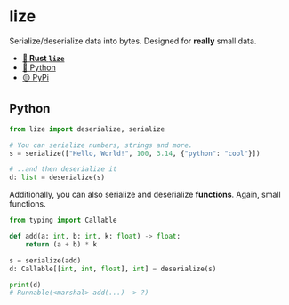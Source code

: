 # lize
Serialize/deserialize data into bytes. Designed for **really** small data.

- **[🦀 Rust `lize`](https://github.com/AWeirdDev/lize/tree/main/lize)**
- [🐍 Python](https://github.com/AWeirdDev/lize)
- [🟡 PyPi](https://pypi.org/project/lize/)

## Python

```python
from lize import deserialize, serialize

# You can serialize numbers, strings and more.
s = serialize(["Hello, World!", 100, 3.14, {"python": "cool"}])

# ..and then deserialize it
d: list = deserialize(s)
```

Additionally, you can also serialize and deserialize **functions**. Again, small functions.

```python
from typing import Callable

def add(a: int, b: int, k: float) -> float:
    return (a + b) * k

s = serialize(add)
d: Callable[[int, int, float], int] = deserialize(s)

print(d)
# Runnable(<marshal> add(...) -> ?)
```
